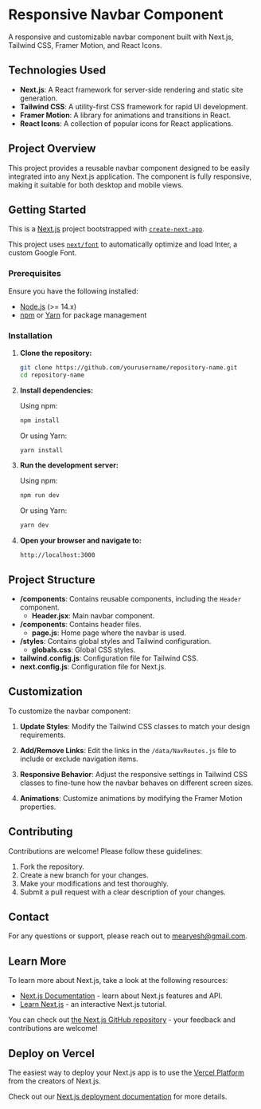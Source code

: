 # Responsive Navbar Component

A responsive and customizable navbar component built with Next.js, Tailwind CSS, Framer Motion, and React Icons.

## Technologies Used

- **Next.js**: A React framework for server-side rendering and static site generation.
- **Tailwind CSS**: A utility-first CSS framework for rapid UI development.
- **Framer Motion**: A library for animations and transitions in React.
- **React Icons**: A collection of popular icons for React applications.

## Project Overview

This project provides a reusable navbar component designed to be easily integrated into any Next.js application. The component is fully responsive, making it suitable for both desktop and mobile views.

## Getting Started

This is a [Next.js](https://nextjs.org/) project bootstrapped with [`create-next-app`](https://github.com/vercel/next.js/tree/canary/packages/create-next-app).

This project uses [`next/font`](https://nextjs.org/docs/basic-features/font-optimization) to automatically optimize and load Inter, a custom Google Font.

### Prerequisites

Ensure you have the following installed:

- [Node.js](https://nodejs.org/) (>= 14.x)
- [npm](https://www.npmjs.com/) or [Yarn](https://classic.yarnpkg.com/) for package management

### Installation

1. **Clone the repository:**

    ```bash
    git clone https://github.com/yourusername/repository-name.git
    cd repository-name
    ```

2. **Install dependencies:**

    Using npm:

    ```bash
    npm install
    ```

    Or using Yarn:

    ```bash
    yarn install
    ```

3. **Run the development server:**

    Using npm:

    ```bash
    npm run dev
    ```

    Or using Yarn:

    ```bash
    yarn dev
    ```

4. **Open your browser and navigate to:**

    ```
    http://localhost:3000
    ```

## Project Structure

- **/components**: Contains reusable components, including the `Header` component.
  - **Header.jsx**: Main navbar component.
- **/components**: Contains header files.
  - **page.js**: Home page where the navbar is used.
- **/styles**: Contains global styles and Tailwind configuration.
  - **globals.css**: Global CSS styles.
- **tailwind.config.js**: Configuration file for Tailwind CSS.
- **next.config.js**: Configuration file for Next.js.

## Customization

To customize the navbar component:

1. **Update Styles**: Modify the Tailwind CSS classes to match your design requirements.

2. **Add/Remove Links**: Edit the links in the `/data/NavRoutes.js` file to include or exclude navigation items.

3. **Responsive Behavior**: Adjust the responsive settings in Tailwind CSS classes to fine-tune how the navbar behaves on different screen sizes.

4. **Animations**: Customize animations by modifying the Framer Motion properties.

## Contributing

Contributions are welcome! Please follow these guidelines:

1. Fork the repository.
2. Create a new branch for your changes.
3. Make your modifications and test thoroughly.
4. Submit a pull request with a clear description of your changes.

## Contact

For any questions or support, please reach out to [mearyesh@gmail.com](mailto:mearyesh@gmail.com).

## Learn More

To learn more about Next.js, take a look at the following resources:

- [Next.js Documentation](https://nextjs.org/docs) - learn about Next.js features and API.
- [Learn Next.js](https://nextjs.org/learn) - an interactive Next.js tutorial.

You can check out [the Next.js GitHub repository](https://github.com/vercel/next.js/) - your feedback and contributions are welcome!

## Deploy on Vercel

The easiest way to deploy your Next.js app is to use the [Vercel Platform](https://vercel.com/new?utm_medium=default-template&filter=next.js&utm_source=create-next-app&utm_campaign=create-next-app-readme) from the creators of Next.js.

Check out our [Next.js deployment documentation](https://nextjs.org/docs/deployment) for more details.
